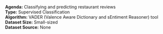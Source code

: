<b>Agenda:</b> Classifying and predicting restaurant reviews <br/>
<b>Type:</b> Supervised Classification <br/>
<b>Algorithm:</b> VADER (Valence Aware Dictionary and sEntiment Reasoner) tool  <br/>
<b>Dataset Size:</b> Small-sized <br/>
<b>Dataset Source:</b> None <br/>
